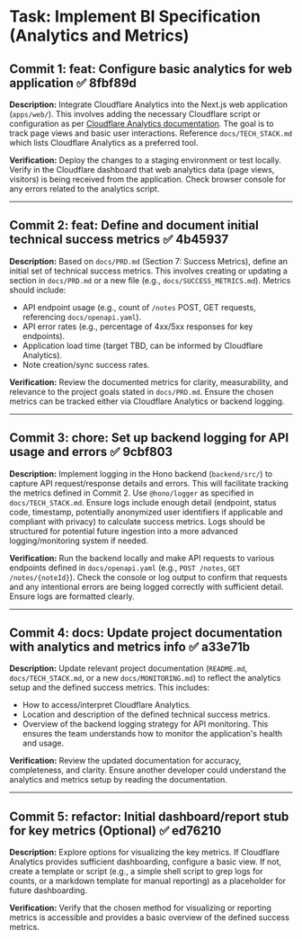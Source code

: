 # Task: Implement BI Specification (Analytics and Metrics)

## Commit 1: feat: Configure basic analytics for web application ✅ 8fbf89d
**Description:**
Integrate Cloudflare Analytics into the Next.js web application (`apps/web/`). This involves adding the necessary Cloudflare script or configuration as per [Cloudflare Analytics documentation](https://developers.cloudflare.com/analytics/web-analytics/). The goal is to track page views and basic user interactions. Reference `docs/TECH_STACK.md` which lists Cloudflare Analytics as a preferred tool.

**Verification:**
Deploy the changes to a staging environment or test locally. Verify in the Cloudflare dashboard that web analytics data (page views, visitors) is being received from the application. Check browser console for any errors related to the analytics script.

---

## Commit 2: feat: Define and document initial technical success metrics ✅ 4b45937
**Description:**
Based on `docs/PRD.md` (Section 7: Success Metrics), define an initial set of technical success metrics. This involves creating or updating a section in `docs/PRD.md` or a new file (e.g., `docs/SUCCESS_METRICS.md`). Metrics should include:
- API endpoint usage (e.g., count of `/notes` POST, GET requests, referencing `docs/openapi.yaml`).
- API error rates (e.g., percentage of 4xx/5xx responses for key endpoints).
- Application load time (target TBD, can be informed by Cloudflare Analytics).
- Note creation/sync success rates.

**Verification:**
Review the documented metrics for clarity, measurability, and relevance to the project goals stated in `docs/PRD.md`. Ensure the chosen metrics can be tracked either via Cloudflare Analytics or backend logging.

---

## Commit 3: chore: Set up backend logging for API usage and errors ✅ 9cbf803
**Description:**
Implement logging in the Hono backend (`backend/src/`) to capture API request/response details and errors. This will facilitate tracking the metrics defined in Commit 2. Use `@hono/logger` as specified in `docs/TECH_STACK.md`. Ensure logs include enough detail (endpoint, status code, timestamp, potentially anonymized user identifiers if applicable and compliant with privacy) to calculate success metrics. Logs should be structured for potential future ingestion into a more advanced logging/monitoring system if needed.

**Verification:**
Run the backend locally and make API requests to various endpoints defined in `docs/openapi.yaml` (e.g., `POST /notes`, `GET /notes/{noteId}`). Check the console or log output to confirm that requests and any intentional errors are being logged correctly with sufficient detail. Ensure logs are formatted clearly.

---

## Commit 4: docs: Update project documentation with analytics and metrics info ✅ a33e71b
**Description:**
Update relevant project documentation (`README.md`, `docs/TECH_STACK.md`, or a new `docs/MONITORING.md`) to reflect the analytics setup and the defined success metrics. This includes:
- How to access/interpret Cloudflare Analytics.
- Location and description of the defined technical success metrics.
- Overview of the backend logging strategy for API monitoring.
This ensures the team understands how to monitor the application's health and usage.

**Verification:**
Review the updated documentation for accuracy, completeness, and clarity. Ensure another developer could understand the analytics and metrics setup by reading the documentation.

---

## Commit 5: refactor: Initial dashboard/report stub for key metrics (Optional) ✅ ed76210
**Description:**
Explore options for visualizing the key metrics. If Cloudflare Analytics provides sufficient dashboarding, configure a basic view. If not, create a template or script (e.g., a simple shell script to grep logs for counts, or a markdown template for manual reporting) as a placeholder for future dashboarding.

**Verification:**
Verify that the chosen method for visualizing or reporting metrics is accessible and provides a basic overview of the defined success metrics.